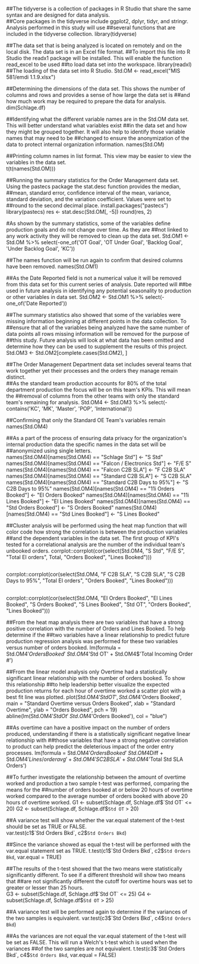 ##The tidyverse is a collection of packages in R Studio that share the same syntax and are designed for data analysis.  
##Core packages in the tidyverse include ggplot2, dplyr, tidyr, and stringr.  Analysis performed in this study will use
##several functions that are included in the tidyverse collection.
library(tidyverse)

##The data set that is being analyzed is located on remotely and on the local disk.  The data set is in an Excel file format.
##To import this file into R Studio the readx1 package will be installed.  This will enable the function read_excel to be used
##to load data set into the workspace.
library(readxl)
##The loading of the data set into R Studio.
Std.OM <- read_excel("MIS 581/emdi 1.1.9.xlsx")

##Determining the dimensions of the data set.  This shows the number of columns and rows and provides a sense of how large the data set is
##and how much work may be required to prepare the data for analysis.  
dim(Schlage.df)

##Identifying what the different variable names are in the Std.OM data set.  This will better understand what variables exist
##in the data set and how they might be grouped together.  It will also help to identify those variable names that may need to be
##changed to ensure the anonymization of the data to protect internal organization information.
names(Std.OM)

##Printing column names in list format.  This view may be easier to view the variables in the data set.  
t(t(names(Std.OM)))

##Running the summary statistics for the Order Management data set.  Using the pastecs package the stat.desc function provides the median,
##mean, standard error, confidence interval of the mean, variance, standard deviation, and the variation coefficient.  Values were set to 
##round to the second decimal place.
install.packages("pastecs")
library(pastecs)
res <- stat.desc(Std.OM[, -5])
round(res, 2)

#As shown by the summary statistics, some of the variables define production goals and do  not change over time.  As they are
##not linked to any work activity they will be removed to clean up the data set.
Std.OM1 <- Std.OM %>% select(-one_of('OT Goal', 'OT Under Goal', 'Backlog Goal', 'Under Backlog Goal', 'KC'))

##The names function will be run again to confirm that desired columns have been removed.
names(Std.OM1)

##As the Date Reported field is not a numerical value it will be removed from this data set for this current series of analysis.  Date reported will 
##be used in future analysis in identifying any potential seasonality to production or other variables in data set.
Std.OM2 <- Std.OM1 %>% select(-one_of('Date Reported'))

##The summary statistics also showed that some of the variables were missing information beginning at different points in the data collection.  To 
##ensure that all of the variables being analyzed have the same number of data points all rows missing information will be removed for the purpose of
##this study.  Future analysis will look at what data has been omitted and determine how they can be used to supplement the results of this project.
Std.OM3 <- Std.OM2[complete.cases(Std.OM2), ]

##The Order Management Department data set includes several teams that work together yet their processes and the orders they manage remain distinct.  
##As the standard team production accounts for 80% of the total department production the focus will be on this team's KPIs.  This will mean the 
##removal of columns from the other teams with only the standard team's remaining for analysis.
Std.OM4 <- Std.OM3 %>% select(-contains('KC', 'MK', 'Master', 'POP', 'International'))

##Confirming that only the Standard OE Team's variables remain
names(Std.OM4)

##As a part of the process of ensuring data privacy for the organization's internal production data the specific names in the data set will be
##anonymized using single letters.  
names(Std.OM4)[names(Std.OM4) == "Schlage Std"] <- "S Std"
names(Std.OM4)[names(Std.OM4) == "Falcon / Electronics Std"] <- "F/E S"
names(Std.OM4)[names(Std.OM4) == "Falcon C2B SLA"] <- "F C2B SLA"
names(Std.OM4)[names(Std.OM4) == "Standard C2B SLA"] <- "S C2B SLA"
names(Std.OM4)[names(Std.OM4) == "Standard C2B Days to 95%"] <- "S C2B Days to 95%"
names(Std.OM4)[names(Std.OM4) == "11i Orders Booked"] <- "EI Orders Booked"
names(Std.OM4)[names(Std.OM4) == "11i Lines Booked"] <- "EI Lines Booked"
names(Std.OM4)[names(Std.OM4) == "Std Orders Booked"] <- "S Orders Booked"
names(Std.OM4)[names(Std.OM4) == "Std Lines Booked"] <- "S Lines Booked"

##Cluster analysis will be performed using the heat map function that will color code how strong the correlation is between the production variables
##and the dependent variables in the data set. The first group of KPI's tested for a correlational analysis are the number of the individual team's unbooked orders.
corrplot::corrplot(cor(select(Std.OM4, "S Std", "F/E S", "Total EI orders", Total, "Orders Booked", "Lines Booked")))
##
corrplot::corrplot(cor(select(Std.OM4, "F C2B SLA", "S C2B SLA", "S C2B Days to 95%", "Total EI orders", "Orders Booked", "Lines Booked")))
##
corrplot::corrplot(cor(select(Std.OM4, "EI Orders Booked", "EI Lines Booked", "S Orders Booked", "S Lines Booked", "Std OT", "Orders Booked", "Lines Booked")))

##From the heat map analysis there are two variables that have a strong positive correlation with the number of Orders and Lines Booked.  To help determine if the
##two variables have a linear relationship to predict future production regression analysis was performed for these two variables versus number of orders booked.
lm(formula = Std.OM4$'Orders Booked' ~ Std.OM4$'Std OT' + Std.OM4$'Total Incoming Order #')

##From the linear model analysis only Overtime had a statistically significant linear relationship with the number of orders booked.  To show this relationship
##to help leadership better visualize the expected production returns for each hour of overtime worked a scatter plot with a best fit line was plotted.
plot(Std.OM4$'Std OT', Std.OM4$'Orders Booked', main = "Standard Overtime versus Orders Booked", xlab = "Standard Overtime", ylab = "Orders Booked", pch = 19)
abline(lm(Std.OM4$'Std Ot' ~ Std.OM4$'Orders Booked'), col = "blue")

##As overtime can have a positive impact on the number of orders produced, understanding if there is a statistically significant negative linear relationship with
##those variables that have a strong negative correlation to product can help predict the deleterious impact of the order entry processes.
lm(formula = Std.OM4$'Orders Booked' ~ Std.OM4$Diff + Std.OM4$'Lines / order avg' + Std.OM4'S C2B SLA' + Std.OM4$'Total Std SLA Orders')

##To further investigate the relationship between the amount of overtime worked and production a two sample t-test was performed, comparing the means for the 
##number of orders booked at or below 20 hours of overtime worked compared to the average number of orders booked with above 20 hours of overtime worked.
G1 <- subset(Schlage.df, Schlage.df$`Std OT` <= 20)
G2 <- subset(Schlage.df, Schlage.df$`Std OT` > 20)

##A variance test will show whether the var.equal statement of the t-test should be set as TRUE or FALSE.  
var.test(c1$`Std Orders Bkd`, c2$`Std Orders Bkd`)

##Since the variance showed as equal the t-test will be performed with the var.equal statement set as TRUE.
t.test(c1$`Std Orders Bkd`, c2$`Std Orders Bkd`, var.equal = TRUE)

##The results of the t-test showed that the two means were statistically significantly different.  To see if a different threshold will show two means that 
##are not significantly different the cutoff for overtime hours was set to greater or lesser than 25 hours.  
G3 <- subset(Schlage.df, Schlage.df$`Std OT` <= 25)
G4 <- subset(Schlage.df, Schlage.df$`Std OT` > 25)

##A variance test will be performed again to determine if the variances of the two samples is equivalent.
var.test(c3$`Std Orders Bkd`, c4$`Std Orders Bkd`)

##As the variances are not equal the var.equal statement of the t-test will be set as FALSE.  This will run a Welch's t-test which is used when the variances
##of the two samples are not equivalent.
t.test(c3$`Std Orders Bkd`, c4$`Std Orders Bkd`, var.equal = FALSE)
